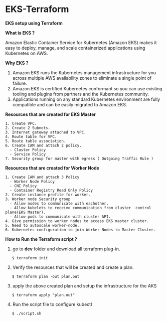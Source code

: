 # EKS-Terraform
**EKS setup using Terraform**

**What is EKS ?**

Amazon Elastic Container Service for Kubernetes (Amazon EKS) makes it easy to deploy, manage, and scale containerized applications using Kubernetes on AWS.

**Why EKS ?**

1. Amazon EKS runs the Kubernetes management infrastructure for you across multiple AWS availability zones to eliminate a single point of failure. 
2. Amazon EKS is certified Kubernetes conformant so you can use existing tooling and plugins from partners and the Kubernetes community. 
3. Applications running on any standard Kubernetes environment are fully compatible and can be easily migrated to Amazon EKS.

**Resources that are created for EKS Master**
```
1. Create VPC.
2. Create 2 Subnets.
3. Internet gateway attached to VPC.
4. Route table for VPC.
5. Route table association.
6. Create IAM and attach 2 policy.
  - Cluster Policy
  - Service Policy
7. Security group for master with egress ( Outgoing Traffic Rule )
```

**Resources that are created for Worker Node**
```
1. Create IAM and attach 3 Policy
  - Worker Node Policy
  - CNI Policy
  - Container Registry Read Only Policy
2. Create instance profile for worker.
3. Worker node Security group 
  - Allow nodes to communicate with eachother.
  - Allow kubelets to receive communication from cluster  control plane(EKS Master).
  - Allow pods to communicate with cluster API.
4. Give permission to worker nodes to access EKS master cluster.
5. Need to autoscale worker-node.
6. Kubernetes configuration to join Worker Nodes to Master Cluster.
```

**How to Run the Terraform script ?**
1. go to **dev** folder and download all terraform plug-in.

```
   $ terraform init
```
2. Verify the resources that will be created and create a plan.
```
   $ terraform plan -out plan.out
```
3. apply the above created plan and setup the infrastructure for the AKS 
```
   $ terraform apply "plan.out"
```
4. Run the script file to configure kubectl
```
   $ ./script.sh
```
